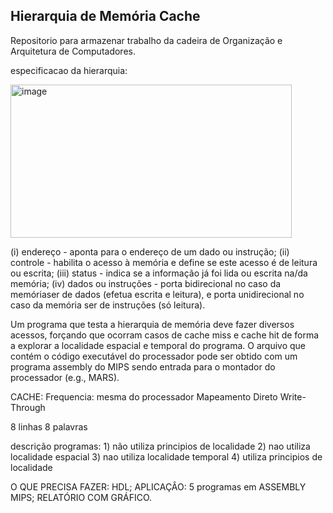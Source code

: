 ## Hierarquia de Memória Cache
Repositorio para armazenar trabalho da cadeira de Organização e Arquitetura de Computadores.

especificacao da hierarquia:

<img width="450" height="245" alt="image" src="https://github.com/user-attachments/assets/bef884db-0b65-449d-bb8b-ec7e860833b0" />

(i) endereço - aponta para o endereço de um dado ou instrução; 
(ii) controle - habilita o acesso à memória e define se este acesso é de leitura ou escrita;
(iii) status - indica se a informação já foi lida ou escrita na/da memória;
(iv) dados ou instruções - porta bidirecional no caso da memóriaser de dados (efetua escrita e leitura), e porta unidirecional no caso da memória ser de instruções (só leitura).

Um programa que testa a hierarquia de memória deve fazer diversos acessos, forçando que ocorram casos de cache miss e cache hit de forma a explorar a localidade espacial e temporal do programa. O arquivo que contém o código executável do processador pode ser obtido com um programa assembly do MIPS sendo entrada para o montador do processador (e.g., MARS).

CACHE:
    Frequencia: mesma do processador
    Mapeamento Direto 
    Write-Through
  
8 linhas
8 palavras

descrição programas:
    1) não utiliza principios de localidade
    2) nao utiliza localidade espacial
    3) nao utiliza localidade temporal
    4) utiliza principios de localidade


O QUE PRECISA FAZER:
  HDL;
  APLICAÇÂO: 5 programas em ASSEMBLY MIPS;
  RELATÓRIO COM GRÁFICO.
